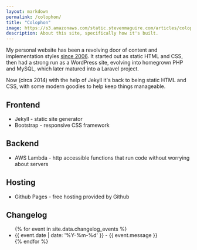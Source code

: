 ```yaml
---
layout: markdown
permalink: /colophon/
title: "Colophon"
image: https://s3.amazonaws.com/static.stevenmaguire.com/articles/colophon-gears.jpg
description: About this site, specifically how it's built.
---
```


My personal website has been a revolving door of content and implementation styles [since 2006](https://web.archive.org/web/*/stevenmaguire.com). It started out as static HTML and CSS, then had a strong run as a WordPress site, evolving into homegrown PHP and MySQL, which later matured into a Laravel project.

Now (circa 2014) with the help of Jekyll it's back to being static HTML and CSS, with some modern goodies to help keep things manageable.

## Frontend

<ul>
    <li>Jekyll - static site generator</li>
    <li>Bootstrap - responsive CSS framework</li>
</ul>

## Backend

<ul>
    <li>AWS Lambda - http accessible functions that run code without worrying about servers</li>
</ul>

## Hosting

<ul>
    <li>Github Pages - free hosting provided by Github</li>
</ul>


## Changelog

<ul>
    {% for event in site.data.changelog_events %}
    <li>{{ event.date | date: '%Y-%m-%d' }} - {{ event.message }} <!-- {{ event.id }} --></li>
    {% endfor %}
</ul>
